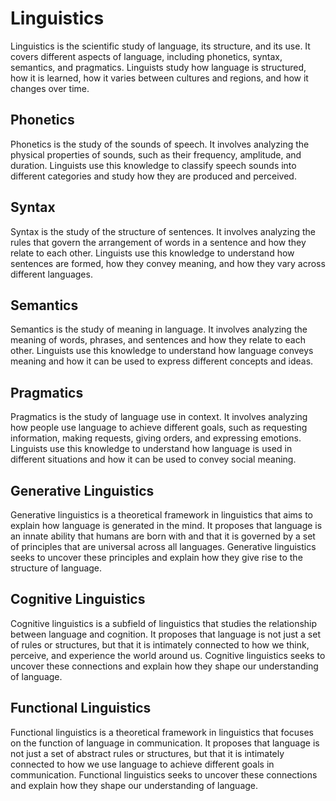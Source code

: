 # Linguistics

Linguistics is the scientific study of language, its structure, and its use. It covers different aspects of language, including phonetics, syntax, semantics, and pragmatics. Linguists study how language is structured, how it is learned, how it varies between cultures and regions, and how it changes over time.

## Phonetics

Phonetics is the study of the sounds of speech. It involves analyzing the physical properties of sounds, such as their frequency, amplitude, and duration. Linguists use this knowledge to classify speech sounds into different categories and study how they are produced and perceived.

## Syntax

Syntax is the study of the structure of sentences. It involves analyzing the rules that govern the arrangement of words in a sentence and how they relate to each other. Linguists use this knowledge to understand how sentences are formed, how they convey meaning, and how they vary across different languages.

## Semantics

Semantics is the study of meaning in language. It involves analyzing the meaning of words, phrases, and sentences and how they relate to each other. Linguists use this knowledge to understand how language conveys meaning and how it can be used to express different concepts and ideas.

## Pragmatics

Pragmatics is the study of language use in context. It involves analyzing how people use language to achieve different goals, such as requesting information, making requests, giving orders, and expressing emotions. Linguists use this knowledge to understand how language is used in different situations and how it can be used to convey social meaning.

## Generative Linguistics

Generative linguistics is a theoretical framework in linguistics that aims to explain how language is generated in the mind. It proposes that language is an innate ability that humans are born with and that it is governed by a set of principles that are universal across all languages. Generative linguistics seeks to uncover these principles and explain how they give rise to the structure of language.

## Cognitive Linguistics

Cognitive linguistics is a subfield of linguistics that studies the relationship between language and cognition. It proposes that language is not just a set of rules or structures, but that it is intimately connected to how we think, perceive, and experience the world around us. Cognitive linguistics seeks to uncover these connections and explain how they shape our understanding of language.

## Functional Linguistics

Functional linguistics is a theoretical framework in linguistics that focuses on the function of language in communication. It proposes that language is not just a set of abstract rules or structures, but that it is intimately connected to how we use language to achieve different goals in communication. Functional linguistics seeks to uncover these connections and explain how they shape our understanding of language.
